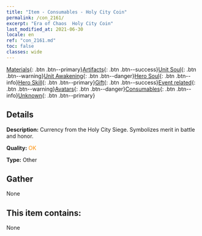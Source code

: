 ```yaml
---
title: "Item - Consumables - Holy City Coin"
permalink: /con_2161/
excerpt: "Era of Chaos  Holy City Coin"
last_modified_at: 2021-06-30
locale: en
ref: "con_2161.md"
toc: false
classes: wide
---
```

 [Materials](/Items/){: .btn .btn--primary}[Artifacts](/Items/Artifacts/){: .btn .btn--success}[Unit Soul](/Items/UnitSoul/){: .btn .btn--warning}[Unit Awakening](/Items/UnitAwakening/){: .btn .btn--danger}[Hero Soul](/Items/HeroSoul/){: .btn .btn--info}[Hero Skill](/Items/HeroSkill/){: .btn .btn--primary}[Gift](/Items/Gift/){: .btn .btn--success}[Event related](/Items/Events/){: .btn .btn--warning}[Avatars](/Items/Avatars/){: .btn .btn--danger}[Consumables](/Items/Consumables/){: .btn .btn--info}[Unknown](/Items/Unknown/){: .btn .btn--primary}

## Details
 **Description:** Currency from the Holy City Siege. Symbolizes merit in battle and honor.

 **Quality:** <span style="color: #FF8C00">OK</span>

 **Type:** Other

## Gather

  None

## This item contains:

  None

